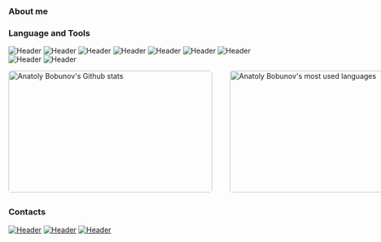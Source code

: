 ### About me


### Language and Tools
![Header](https://img.shields.io/badge/Python-eeeeee?style=flat&logo=python&logoColor=3776AB)
![Header](https://img.shields.io/badge/Pytest-eeeeee?style=flat&logo=pytest&logoColor=0A9EDC)
![Header](https://img.shields.io/badge/Jira-eeeeee?style=flat&logo=jira&logoColor=136be1)
![Header](https://img.shields.io/badge/Docker-eeeeee?style=flat&logo=docker&logoColor=2496ED)
![Header](https://img.shields.io/badge/Swagger-eeeeee?style=flat&logo=swagger)
![Header](https://img.shields.io/badge/MySQL-eeeeee?style=flat&logo=mysql&logoColor=00618a)
![Header](https://img.shields.io/badge/Gitlab-eeeeee?style=flat&logo=gitlab)
![Header](https://img.shields.io/badge/Github-eeeeee?style=flat&logo=github)
![Header](https://img.shields.io/badge/Jenkins-eeeeee?style=flat&logo=jenkins)

<p style="display: flex; justify-contect: space-between;">
<img style="border-radius: 5px; margin-bottom: 5px" alt="Anatoly Bobunov's Github stats" width="400px" height="240px" src="https://github-readme-stats.vercel.app/api?username=AnatolyBobunov&show_icons=true&theme=default#gh-light-mode-only" />
<img style="border-radius: 5px; margin: 0 0 5px 35px;" alt="Anatoly Bobunov's most used languages" width="400px" height="240px" src="https://github-readme-stats.vercel.app/api/top-langs/?username=AnatolyBobunov" />
</p>

### Contacts
[![Header](https://img.shields.io/badge/Gmail-eeeeee?style=for-the-badge&logo=gmail)](mailto:dev.bobunov@gmail.com)
[![Header](https://img.shields.io/badge/Telegram-eeeeee?style=for-the-badge&logo=telegram)](https://t.me/anatoly_bobunov)
[![Header](https://img.shields.io/badge/Linkedin-eeeeee?style=for-the-badge&logo=linkedin&logoColor=0073b1)](https://www.linkedin.com/in/anatolybobunov/)
